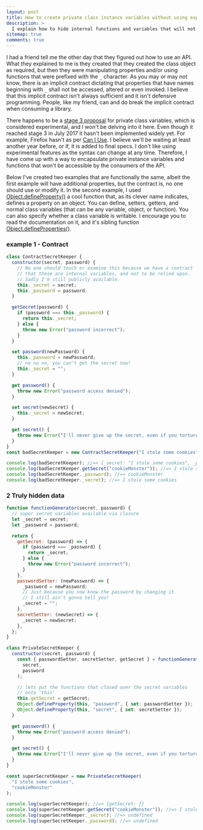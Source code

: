 ```yaml
---
layout: post
title: How to create private class instance variables without using experimental features in JavaScript.
description: >
  I explain how to hide internal functions and variables that will not be available to the consumer of the class
sitemap: true
comments: true
---
```


I had a friend tell me the other day that they figured out how to use an API.
What they explained to me is they created that they created the class object as
required, but then they were manipulating properties and/or using functions
that were prefixed with the `_` character. As you may or may not know, there is
an implicit contract dictating that properties that have names beginning with
`_` shall not be accessed, altered or even invoked. I believe that this implicit
contract isn't always sufficient and it isn't defensive programming. People,
like my friend, can and do break the implicit contract when consuming a library.

There happens to be a [stage 3 proposal](https://developer.mozilla.org/en-US/docs/Web/JavaScript/Reference/Classes/Private_class_fields)
for private class variables, which is considered experimental, and I won't be
delving into it here. Even though it reached stage 3 in July 2017 it hasn't been
implemented widely yet. For example, Firefox hasn't as per [Can I Use](https://caniuse.com/mdn-javascript_classes_private_class_fields).
I believe we'll be waiting at least another year before, or if, it is added to
final specs. I don't like using experimental features as the syntax can change
at any time. Therefore, I have come up with a way to encapsulate private
instance variables and functions that won't be
accessible by the consumers of the API.

Below I've created two examples that are functionally the same, albeit the first
example will have additional properties, but the contract is, no one should use
or modify it. In the second example, I used [Object.defineProperty()](https://developer.mozilla.org/en-US/docs/Web/JavaScript/Reference/Global_Objects/Object/defineProperty)
a cool function that, as its clever name indicates, defines a property on an
object. You can define, setters, getters, and normal class variables (that can
be any variable, object, or function). You can also specify whether a class
variable is writable. I encourage you to read the documentation on it, and it's
sibling function [Object.defineProperties()](https://developer.mozilla.org/en-US/docs/Web/JavaScript/Reference/Global_Objects/Object/defineProperties).


### example 1 - Contract

```js
class ContractSecretKeeper {
  constructor(secret, password) {
    // No one should touch or examine this because we have a contract
    // that these are internal variables, and not to be relied upon.
    // Sadly I'm still publicly available.
    this._secret = secret;
    this._password = password;
  }

  getSecret(password) {
    if (password === this._password) {
      return this._secret;
    } else {
      throw new Error("password incorrect");
    }
  }

  set password(newPassword) {
    this._password = newPassword;
    // no no no, you can't get the secret now!
    this._secret = "";
  }

  get password() {
    throw new Error("password access denied");
  }

  set secret(newSecret) {
    this._secret = newSecret;
  }

  get secret() {
    throw new Error("I'll never give up the secret, even if you torture me");
  }
}
const badSecretKeeper = new ContractSecretKeeper("I stole some cookies", "cookieMonster");

console.log(badSecretKeeper); //=> {_secret: "I stole some cookies", _password: "cookieMonster"}
console.log(badSecretKeeper.getSecret("cookieMonster")); //=> I stole some cookies
console.log(badSecretKeeper._password); //=> cookieMonster
console.log(badSecretKeeper._secret); //=> I stole some cookies
```

### 2 Truly hidden data

```js
function functionGenerator(secret, password) {
  // super secret variables available via closure
  let _secret = secret;
  let _password = password;

  return {
    getSecret: (password) => {
      if (password === _password) {
        return _secret;
      } else {
        throw new Error("password incorrect");
      }
    },
    passwordSetter: (newPassword) => {
      _password = newPassword;
      // Just because you now know the password by changing it
      // I still ain't gonna tell you!
      _secret = "";
    },
    secretSetter: (newSecret) => {
      _secret = newSecret;
    },
  };
}

class PrivateSecretKeeper {
  constructor(secret, password) {
    const { passwordSetter, secretSetter, getSecret } = functionGenerator(
      secret,
      password
    );

    // lets put the functions that closed over the secret variables
    // onto 'this'
    this.getSecret = getSecret;
    Object.defineProperty(this, "password", { set: passwordSetter });
    Object.defineProperty(this, "secret", { set: secretSetter });
  }

  get password() {
    throw new Error("password access denied");
  }

  get secret() {
    throw new Error("I'll never give up the secret, even if you torture me");
  }
}

const superSecretKeeper = new PrivateSecretKeeper(
  "I stole some cookies",
  "cookieMonster"
);

console.log(superSecretKeeper); //=> {getSecret: ƒ}
console.log(superSecretKeeper.getSecret("cookieMonster")); //=> I stole some cookies
console.log(superSecretKeeper._secret); //=> undefined
console.log(superSecretKeeper._password); //=> undefined
```
